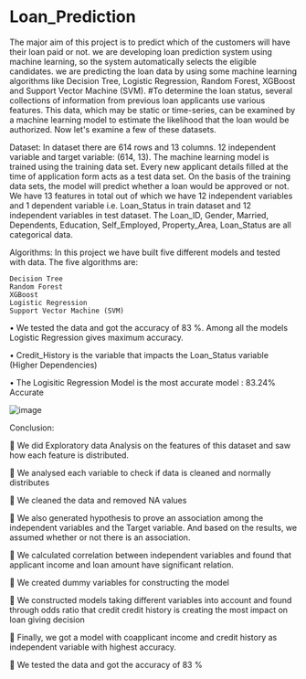 # Loan_Prediction
The major aim of this project is to predict which of the customers will have their loan paid or not. we are developing loan prediction system using machine learning, so the system automatically selects the eligible candidates. we are predicting the loan data by using some machine learning algorithms like Decision Tree, Logistic Regression, Random Forest, XGBoost and Support Vector Machine (SVM).
#To determine the loan status, several collections of information from previous loan applicants use various features. This data, which may be static or time-series, can be examined by a machine learning model to estimate the likelihood that the loan would be authorized. Now let's examine a few of these datasets.

Dataset:
In dataset there are 614 rows and 13 columns. 12 independent variable and target variable: (614, 13).
The machine learning model is trained using the training data set. Every new applicant details filled at the time of application form acts as a test data set. On the basis of the training data sets, the model will predict whether a loan would be approved or not. We have 13 features in total out of which we have 12 independent variables and 1 dependent variable i.e. Loan_Status in train dataset and 12 independent variables in test dataset. The Loan_ID, Gender, Married, Dependents, Education, Self_Employed, Property_Area, Loan_Status are all categorical data.

Algorithms:
In this project we have built five different models and tested with data. The five algorithms are:

	Decision Tree
 	Random Forest
	XGBoost 
	Logistic Regression
	Support Vector Machine (SVM)
	


•	We tested the data and got the accuracy of 83 %. Among all the models Logistic Regression gives maximum accuracy.

•	Credit_History is the variable that impacts the Loan_Status variable (Higher Dependencies)

•	The Logisitic Regression Model is the most accurate model : 83.24% Accurate

![image](https://user-images.githubusercontent.com/68192853/205285969-b913e115-b4d2-4e69-b127-0d0fa58fba04.png)

           

Conclusion:

	 We did Exploratory data Analysis on the features of this dataset and saw how each feature is distributed.

	We analysed each variable to check if data is cleaned and normally distributes

	We cleaned the data and removed NA values 

	We also generated hypothesis to prove an association among the independent variables and the Target variable. And based on the results, we assumed whether or not there is an association. 

	We calculated correlation between independent variables and found that applicant income and loan amount have significant relation.

	 We created dummy variables for constructing the model

	 We constructed models taking different variables into account and found through odds ratio that credit credit history is creating the most impact on loan giving decision 

	Finally, we got a model with coapplicant income and credit history as independent variable with highest accuracy. 

	We tested the data and got the accuracy of 83 %
